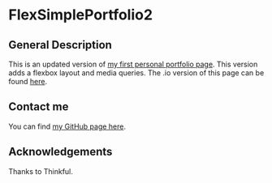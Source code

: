 # FlexSimplePortfolio2

## General Description
This is an updated version of [my first personal portfolio page](https://sam1cutler.github.io/SimpleWebPortfolio/). This version adds a flexbox layout and media queries. The .io version of this page can be found [here](https://sam1cutler.github.io/FlexSimplePortfolio2/).

## Contact me
You can find [my GitHub page here](https://github.com/sam1cutler).

## Acknowledgements
Thanks to Thinkful.
